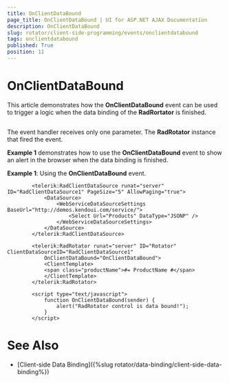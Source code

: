 ```yaml
---
title: OnClientDataBound
page_title: OnClientDataBound | UI for ASP.NET AJAX Documentation
description: OnClientDataBound
slug: rotator/client-side-programming/events/onclientdatabound
tags: onclientdatabound
published: True
position: 11
---
```


# OnClientDataBound



This article demonstrates how the __OnClientDataBound__ event can be used to trigger a logic when the data binding of the __RadRortator__ is finished.

## 

The event handler receives only one parameter. The __RadRotator__ instance that fired the event.

__Example 1__ demonstrates how to use the __OnClientDataBound__ event to show an alert in the browser when the data binding is finished.

__Example 1__: Using the __OnClientDataBound__ event.

````ASPNET
		<telerik:RadClientDataSource runat="server" ID="RadClientDataSource1" PageSize="5" AllowPaging="true">
			<DataSource>
				<WebServiceDataSourceSettings BaseUrl="http://demos.kendoui.com/service/">
					<Select Url="Products" DataType="JSONP" />
				</WebServiceDataSourceSettings>
			</DataSource>
		</telerik:RadClientDataSource>
	
		<telerik:RadRotator runat="server" ID="Rotator" ClientDataSourceID="RadClientDataSource1"
			OnClientDataBound="OnClientDataBound">
			<ClientTemplate>
	        <span class="productName">#= ProductName #</span>
			</ClientTemplate>
		</telerik:RadRotator>
	
		<script type="text/javascript">
			function OnClientDataBound(sender) {
				alert("RadRotator control is data bound!");
			}
		</script>
````



# See Also

 * [Client-side Data Binding]({%slug rotator/data-binding/client-side-data-binding%})
